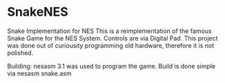# SnakeNES
Snake Implementation for NES
This is a reimplementation of the famous Snake Game for the NES System. Controls are via Digital Pad. This project was done out of curiousity programming old hardware, therefore it is not polished.

Building:
nesasm 3.1 was used to program the game. Build is done simple via nesasm snake.asm 
